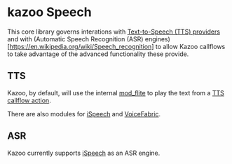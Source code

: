 # kazoo Speech

This core library governs interations with [Text-to-Speech (TTS) providers](https://en.wikipedia.org/wiki/Speech_synthesis) and with (Automatic Speech Recognition (ASR) engines)[https://en.wikipedia.org/wiki/Speech_recognition] to allow Kazoo callflows to take advantage of the advanced functionality these provide.

## TTS

Kazoo, by default, will use the internal [mod_flite](https://freeswitch.org/confluence/display/FREESWITCH/mod_flite) to play the text from a [TTS callflow action](../../../applications/callflow/doc/tts.md).

There are also modules for [iSpeech](http://www.ispeech.org/api/#text-to-speech) and [VoiceFabric](https://voicefabric.ru/user_documentation).

## ASR

Kazoo currently supports [iSpeech](http://www.ispeech.org/api/#automated-speech-recognition) as an ASR engine.
